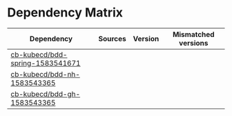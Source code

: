 # Dependency Matrix

Dependency | Sources | Version | Mismatched versions
---------- | ------- | ------- | -------------------
[cb-kubecd/bdd-spring-1583541671](https://github.com/cb-kubecd/bdd-spring-1583541671.git) |  | []() | 
[cb-kubecd/bdd-nh-1583543365](https://github.com/cb-kubecd/bdd-nh-1583543365.git) |  | []() | 
[cb-kubecd/bdd-gh-1583543365](https://github.com/cb-kubecd/bdd-gh-1583543365.git) |  | []() | 

